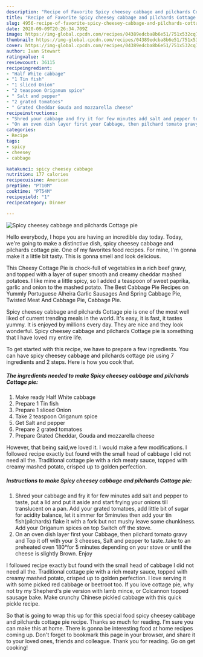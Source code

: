 ```yaml
---
description: "Recipe of Favorite Spicy cheesey cabbage and pilchards Cottage pie"
title: "Recipe of Favorite Spicy cheesey cabbage and pilchards Cottage pie"
slug: 4956-recipe-of-favorite-spicy-cheesey-cabbage-and-pilchards-cottage-pie
date: 2020-09-09T20:26:34.709Z
image: https://img-global.cpcdn.com/recipes/04389edcba8b6e51/751x532cq70/spicy-cheesey-cabbage-and-pilchards-cottage-pie-recipe-main-photo.jpg
thumbnail: https://img-global.cpcdn.com/recipes/04389edcba8b6e51/751x532cq70/spicy-cheesey-cabbage-and-pilchards-cottage-pie-recipe-main-photo.jpg
cover: https://img-global.cpcdn.com/recipes/04389edcba8b6e51/751x532cq70/spicy-cheesey-cabbage-and-pilchards-cottage-pie-recipe-main-photo.jpg
author: Ivan Stewart
ratingvalue: 4
reviewcount: 36115
recipeingredient:
- "Half White cabbage"
- "1 Tin fish"
- "1 sliced Onion"
- "2 teaspoon Origanum spice"
- " Salt and pepper"
- "2 grated tomatoes"
- " Grated Cheddar Gouda and mozzarella cheese"
recipeinstructions:
- "Shred your cabbage and fry it for few minutes add salt and pepper to taste, put a lid and put it aside and start frying your onions till translucent on a pan. Add your grated tomatoes, add little bit of sugar for acidity balance, let it simmer for 5minutes then add your tin fish(pilchards) flake it with a fork but not mushy leave some chunkiness. Add your Origanum spices on top Switch off the stove."
- "On an oven dish layer first your Cabbage, then pilchard tomato gravy and Top it off with your 3 cheeses, Salt and pepper to taste..take to an preheated oven 180°for 5 minutes depending on your stove or until the cheese is slightly Brown. Enjoy"
categories:
- Recipe
tags:
- spicy
- cheesey
- cabbage

katakunci: spicy cheesey cabbage 
nutrition: 177 calories
recipecuisine: American
preptime: "PT10M"
cooktime: "PT54M"
recipeyield: "1"
recipecategory: Dinner

---
```



![Spicy cheesey cabbage and pilchards Cottage pie](https://img-global.cpcdn.com/recipes/04389edcba8b6e51/751x532cq70/spicy-cheesey-cabbage-and-pilchards-cottage-pie-recipe-main-photo.jpg)

Hello everybody, I hope you are having an incredible day today. Today, we're going to make a distinctive dish, spicy cheesey cabbage and pilchards cottage pie. One of my favorites food recipes. For mine, I'm gonna make it a little bit tasty. This is gonna smell and look delicious.

This Cheesy Cottage Pie is chock-full of vegetables in a rich beef gravy, and topped with a layer of super smooth and creamy cheddar mashed potatoes. I like mine a little spicy, so I added a teaspoon of sweet paprika, garlic and onion to the mashed potato. The Best Cabbage Pie Recipes on Yummly Portuguese Alheira Garlic Sausages And Spring Cabbage Pie, Twisted Meat And Cabbage Pie, Cabbage Pie.

Spicy cheesey cabbage and pilchards Cottage pie is one of the most well liked of current trending meals in the world. It's easy, it is fast, it tastes yummy. It is enjoyed by millions every day. They are nice and they look wonderful. Spicy cheesey cabbage and pilchards Cottage pie is something that I have loved my entire life.


To get started with this recipe, we have to prepare a few ingredients. You can have spicy cheesey cabbage and pilchards cottage pie using 7 ingredients and 2 steps. Here is how you cook that.

<!--inarticleads1-->

##### The ingredients needed to make Spicy cheesey cabbage and pilchards Cottage pie:

1. Make ready Half White cabbage
1. Prepare 1 Tin fish
1. Prepare 1 sliced Onion
1. Take 2 teaspoon Origanum spice
1. Get  Salt and pepper
1. Prepare 2 grated tomatoes
1. Prepare  Grated Cheddar, Gouda and mozzarella cheese


However, that being said,we loved it. I would make a few modifications. I followed recipe exactly but found with the small head of cabbage I did not need all the. Traditional cottage pie with a rich meaty sauce, topped with creamy mashed potato, crisped up to golden perfection. 

<!--inarticleads2-->

##### Instructions to make Spicy cheesey cabbage and pilchards Cottage pie:

1. Shred your cabbage and fry it for few minutes add salt and pepper to taste, put a lid and put it aside and start frying your onions till translucent on a pan. Add your grated tomatoes, add little bit of sugar for acidity balance, let it simmer for 5minutes then add your tin fish(pilchards) flake it with a fork but not mushy leave some chunkiness. Add your Origanum spices on top Switch off the stove.
1. On an oven dish layer first your Cabbage, then pilchard tomato gravy and Top it off with your 3 cheeses, Salt and pepper to taste..take to an preheated oven 180°for 5 minutes depending on your stove or until the cheese is slightly Brown. Enjoy


I followed recipe exactly but found with the small head of cabbage I did not need all the. Traditional cottage pie with a rich meaty sauce, topped with creamy mashed potato, crisped up to golden perfection. I love serving it with some picked red cabbage or beetroot too. If you love cottage pie, why not try my Shepherd&#39;s pie version with lamb mince, or Colcannon topped sausage bake. Make crunchy Chinese pickled cabbage with this quick pickle recipe. 

So that is going to wrap this up for this special food spicy cheesey cabbage and pilchards cottage pie recipe. Thanks so much for reading. I'm sure you can make this at home. There is gonna be interesting food at home recipes coming up. Don't forget to bookmark this page in your browser, and share it to your loved ones, friends and colleague. Thank you for reading. Go on get cooking!
